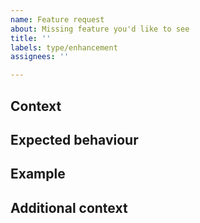 ```yaml
---
name: Feature request
about: Missing feature you'd like to see
title: ''
labels: type/enhancement
assignees: ''

---
```


## Context

<!-- A clear and concise description of what the problem is.  -->

## Expected behaviour 

<!-- A clear and concise description of what you want to happen. -->

## Example

<!-- An example that describes the behaviour.  -->

## Additional context

<!-- Add any other context or screenshots about the feature request here. -->
